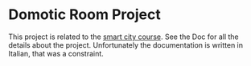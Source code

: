 
Domotic Room Project
==================

This project is related to the [smart city course]().
See the Doc for all the details about the project.
Unfortunately the documentation is written in Italian, that was a constraint.
